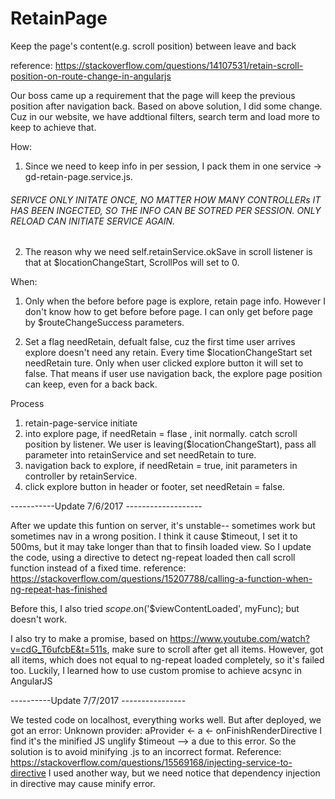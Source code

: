 # RetainPage
Keep the page's content(e.g. scroll position) between leave and back

reference: https://stackoverflow.com/questions/14107531/retain-scroll-position-on-route-change-in-angularjs

Our boss came up a requirement that the page will keep the previous position after navigation back. Based on above solution, I did some change. Cuz in our website, we have addtional filters, search term and load more to keep to achieve that.

How:
1. Since we need to keep info in per session, I pack them in one service -> gd-retain-page.service.js. 
###### SERIVCE ONLY INITATE ONCE, NO MATTER HOW MANY CONTROLLERs IT HAS BEEN INGECTED, SO THE INFO CAN BE SOTRED PER SESSION. ONLY RELOAD CAN INITIATE SERVICE AGAIN.

2. The reason why we need self.retainService.okSave in scroll listener is that at $locationChangeStart, ScrollPos will set to 0.

When:
1. Only when the before before page is explore, retain page info.  However I don't know how to get before before page. I can only get before page by $routeChangeSuccess parameters.

2. Set a flag needRetain, defualt false, cuz the first time user arrives explore doesn't need any retain.
 Every time $locationChangeStart set needRetain ture. Only when user clicked explore button it will set to false. That means if user use navigation back, the explore page position can keep, even for a back back. 

Process
1. retain-page-service initiate
2. into explore page, if needRetain = flase , init normally. catch scroll position by listener. We user is leaving($locationChangeStart), pass all parameter into retainService and set needRetain to ture.
3. navigation back to explore, if needRetain = true, init parameters in controller by retainService.
4. click explore button in header or footer, set needRetain = false.

-----------Update 7/6/2017 -------------------

After we update this funtion on server, it's unstable-- sometimes work but sometimes nav in a wrong position.
I think it cause $timeout, I set it to 500ms, but it may take longer than that to finsih loaded view.
So I update the code, using a directive to detect ng-repeat loaded then call scroll function instead of a fixed time.
reference: https://stackoverflow.com/questions/15207788/calling-a-function-when-ng-repeat-has-finished

Before this, I also tried 
$scope.$on('$viewContentLoaded', myFunc); but doesn't work. 

I also try to make a promise, based on https://www.youtube.com/watch?v=cdG_T6ufcbE&t=511s, make sure to scroll after get all items.
However, got all items, which does not equal to ng-repeat loaded completely, so it's failed too.
Luckily, I learned how to use custom promise to achieve acsync in AngularJS

----------Update 7/7/2017 ----------------

We tested code on localhost, everything works well. But after deployed, we got an error: Unknown provider: aProvider <- a <- onFinishRenderDirective 
I find it's the minified JS unglify $timeout --> a due to this error.
So the solution is to avoid minifying .js to an incorrect format.
Reference: https://stackoverflow.com/questions/15569168/injecting-service-to-directive
I used another way, but we need notice that dependency injection in directive may cause minify error.


